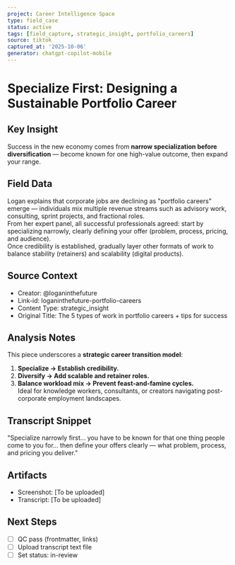 ```yaml
---
project: Career Intelligence Space
type: field_case
status: active
tags: [field_capture, strategic_insight, portfolio_careers]
source: tiktok
captured_at: '2025-10-06'
generator: chatgpt-copilot-mobile
---
```


# Specialize First: Designing a Sustainable Portfolio Career

## Key Insight
Success in the new economy comes from **narrow specialization before diversification** — become known for one high-value outcome, then expand your range.

## Field Data
Logan explains that corporate jobs are declining as "portfolio careers" emerge — individuals mix multiple revenue streams such as advisory work, consulting, sprint projects, and fractional roles.  
From her expert panel, all successful professionals agreed: start by specializing narrowly, clearly defining your offer (problem, process, pricing, and audience).  
Once credibility is established, gradually layer other formats of work to balance stability (retainers) and scalability (digital products).

## Source Context
- Creator: @loganinthefuture
- Link-id: loganinthefuture-portfolio-careers
- Content Type: strategic_insight
- Original Title: The 5 types of work in portfolio careers + tips for success

## Analysis Notes
This piece underscores a **strategic career transition model**:  
1. **Specialize → Establish credibility.**  
2. **Diversify → Add scalable and retainer roles.**  
3. **Balance workload mix → Prevent feast-and-famine cycles.**  
Ideal for knowledge workers, consultants, or creators navigating post-corporate employment landscapes.

## Transcript Snippet
"Specialize narrowly first… you have to be known for that one thing people come to you for… then define your offers clearly — what problem, process, and pricing you deliver."

## Artifacts
- Screenshot: [To be uploaded]
- Transcript: [To be uploaded]

## Next Steps
- [ ] QC pass (frontmatter, links)
- [ ] Upload transcript text file
- [ ] Set status: in-review
